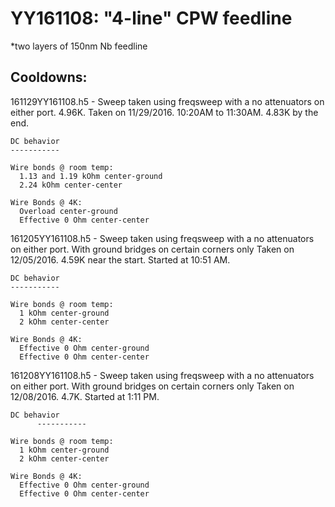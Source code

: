 YY161108: "4-line" CPW feedline
==========================================

*two layers of 150nm Nb feedline

Cooldowns:
-----------

161129YY161108.h5 - Sweep taken using freqsweep with a no attenuators on either port. 4.96K. Taken on 11/29/2016. 10:20AM to 11:30AM. 4.83K by the end.

    DC behavior
    -----------

    Wire bonds @ room temp:
      1.13 and 1.19 kOhm center-ground
      2.24 kOhm center-center

    Wire Bonds @ 4K:
      Overload center-ground
      Effective 0 Ohm center-center

161205YY161108.h5 - Sweep taken using freqsweep with a no attenuators on either port. With ground bridges on certain corners only Taken on 12/05/2016. 4.59K near the start. Started at 10:51 AM.

    DC behavior
    -----------

    Wire bonds @ room temp:
      1 kOhm center-ground
      2 kOhm center-center

    Wire Bonds @ 4K:
      Effective 0 Ohm center-ground
      Effective 0 Ohm center-center

161208YY161108.h5 - Sweep taken using freqsweep with a no attenuators on either port. With ground bridges on certain corners only Taken on 12/08/2016. 4.7K. Started at 1:11 PM.

    DC behavior
          -----------

    Wire bonds @ room temp:
      1 kOhm center-ground
      2 kOhm center-center

    Wire Bonds @ 4K:
      Effective 0 Ohm center-ground
      Effective 0 Ohm center-center
